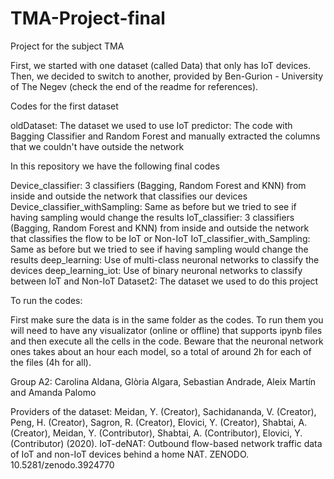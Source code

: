 # TMA-Project-final
Project for the subject TMA

First, we started with one dataset (called Data) that only has IoT devices. Then, we decided to switch to another, provided by Ben-Gurion - University of The Negev (check the end of the readme for references).


Codes for the first dataset

oldDataset: The dataset we used to use
IoT predictor: The code with Bagging Classifier and Random Forest and manually extracted the columns that we couldn't have outside the network


In this repository we have the following final codes

Device_classifier: 3 classifiers (Bagging, Random Forest and KNN) from inside and outside the network that classifies our devices 
Device_classifier_withSampling: Same as before but we tried to see if having sampling would change the results
IoT_classifier: 3 classifiers (Bagging, Random Forest and KNN) from inside and outside the network that classifies the flow to be IoT or Non-IoT
IoT_classifier_with_Sampling: Same as before but we tried to see if having sampling would change the results
deep_learning: Use of multi-class neuronal networks to classify the devices
deep_learning_iot: Use of binary neuronal networks to classify between IoT and Non-IoT
Dataset2: The dataset we used to do this project


To run the codes:

First make sure the data is in the same folder as the codes. To run them you will need to have any visualizator (online or offline) that supports ipynb files and then execute all the cells in the code. Beware that the neuronal network ones takes about an hour each model, so a total of around 2h for each of the files (4h for all).

Group A2:
Carolina Aldana, Glòria Algara, Sebastian Andrade, Aleix Martín and Amanda Palomo

Providers of the dataset:
Meidan, Y. (Creator), Sachidananda, V. (Creator), Peng, H. (Creator), Sagron, R. (Creator), Elovici, Y. (Creator), Shabtai, A. (Creator), Meidan, Y. (Contributor), Shabtai, A. (Contributor), Elovici, Y. (Contributor) (2020). IoT-deNAT: Outbound flow-based network traffic data of IoT and non-IoT devices behind a home NAT. ZENODO. 10.5281/zenodo.3924770
